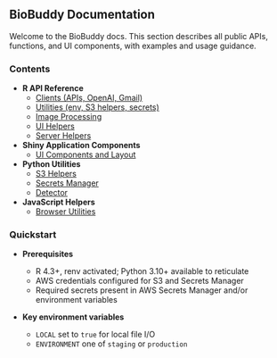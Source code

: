 ## BioBuddy Documentation

Welcome to the BioBuddy docs. This section describes all public APIs, functions, and UI components, with examples and usage guidance.

### Contents

- **R API Reference**
  - [Clients (APIs, OpenAI, Gmail)](r/clients.md)
  - [Utilities (env, S3 helpers, secrets)](r/etc.md)
  - [Image Processing](r/img-process.md)
  - [UI Helpers](r/ui-helpers.md)
  - [Server Helpers](r/server-helpers.md)
- **Shiny Application Components**
  - [UI Components and Layout](../docs/app/ui.md)
- **Python Utilities**
  - [S3 Helpers](python/s3.md)
  - [Secrets Manager](python/secrets.md)
  - [Detector](python/detector.md)
- **JavaScript Helpers**
  - [Browser Utilities](js/biobuddy.md)

### Quickstart

- **Prerequisites**
  - R 4.3+, renv activated; Python 3.10+ available to reticulate
  - AWS credentials configured for S3 and Secrets Manager
  - Required secrets present in AWS Secrets Manager and/or environment variables

- **Key environment variables**
  - `LOCAL` set to `true` for local file I/O
  - `ENVIRONMENT` one of `staging` or `production`

